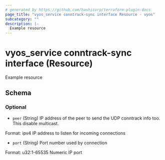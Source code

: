 ```yaml
---
# generated by https://github.com/hashicorp/terraform-plugin-docs
page_title: "vyos_service conntrack-sync interface Resource - vyos"
subcategory: ""
description: |-
  Example resource
---
```


# vyos_service conntrack-sync interface (Resource)

Example resource



<!-- schema generated by tfplugindocs -->
## Schema

### Optional

- `peer` (String) IP address of the peer to send the UDP conntrack info too. This disable multicast.

Format: ipv4
IP address to listen for incoming connections
- `port` (String) Port number used by connection

Format: u32:1-65535
Numeric IP port
